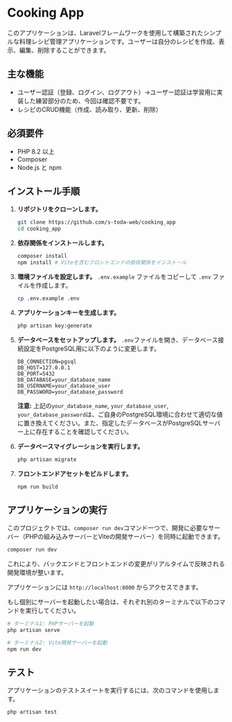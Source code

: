 # Cooking App

このアプリケーションは、Laravelフレームワークを使用して構築されたシンプルな料理レシピ管理アプリケーションです。ユーザーは自分のレシピを作成、表示、編集、削除することができます。

## 主な機能

- ユーザー認証（登録、ログイン、ログアウト）→ユーザー認証は学習用に実装した練習部分のため、今回は確認不要です。
- レシピのCRUD機能（作成、読み取り、更新、削除）

## 必須要件

- PHP 8.2 以上
- Composer
- Node.js と npm

## インストール手順

1.  **リポジトリをクローンします。**
    ```bash
    git clone https://github.com/s-toda-web/cooking_app
    cd cooking_app
    ```

2.  **依存関係をインストールします。**
    ```bash
    composer install
    npm install # Viteを含むフロントエンドの依存関係をインストール
    ```

3.  **環境ファイルを設定します。**
    `.env.example` ファイルをコピーして `.env` ファイルを作成します。
    ```bash
    cp .env.example .env
    ```

4.  **アプリケーションキーを生成します。**
    ```bash
    php artisan key:generate
    ```

5.  **データベースをセットアップします。**
    `.env`ファイルを開き、データベース接続設定をPostgreSQL用に以下のように変更します。

    ```dotenv
    DB_CONNECTION=pgsql
    DB_HOST=127.0.0.1
    DB_PORT=5432
    DB_DATABASE=your_database_name
    DB_USERNAME=your_database_user
    DB_PASSWORD=your_database_password
    ```

    **注意:** 上記の`your_database_name`, `your_database_user`, `your_database_password`は、ご自身のPostgreSQL環境に合わせて適切な値に置き換えてください。また、指定したデータベースがPostgreSQLサーバー上に存在することを確認してください。

6.  **データベースマイグレーションを実行します。**
    ```bash
    php artisan migrate
    ```

7.  **フロントエンドアセットをビルドします。**
    ```bash
    npm run build
    ```

## アプリケーションの実行

このプロジェクトでは、`composer run dev`コマンド一つで、開発に必要なサーバー（PHPの組み込みサーバーとViteの開発サーバー）を同時に起動できます。

```bash
composer run dev
```

これにより、バックエンドとフロントエンドの変更がリアルタイムで反映される開発環境が整います。

アプリケーションには `http://localhost:8000` からアクセスできます。

もし個別にサーバーを起動したい場合は、それぞれ別のターミナルで以下のコマンドを実行してください。

```bash
# ターミナル1: PHPサーバーを起動
php artisan serve

# ターミナル2: Vite開発サーバーを起動
npm run dev
```

## テスト

アプリケーションのテストスイートを実行するには、次のコマンドを使用します。

```bash
php artisan test
```
